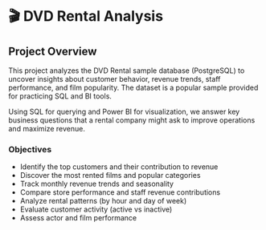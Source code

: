 # 🎬 DVD Rental Analysis

## Project Overview

This project analyzes the DVD Rental sample database (PostgreSQL) to uncover insights about customer behavior, revenue trends, staff performance, and film popularity. The dataset is a popular sample provided for practicing SQL and BI tools.

Using SQL for querying and Power BI for visualization, we answer key business questions that a rental company might ask to improve operations and maximize revenue.

### Objectives

* Identify the top customers and their contribution to revenue
* Discover the most rented films and popular categories
* Track monthly revenue trends and seasonality
* Compare store performance and staff revenue contributions
* Analyze rental patterns (by hour and day of week)
* Evaluate customer activity (active vs inactive)
* Assess actor and film performance

